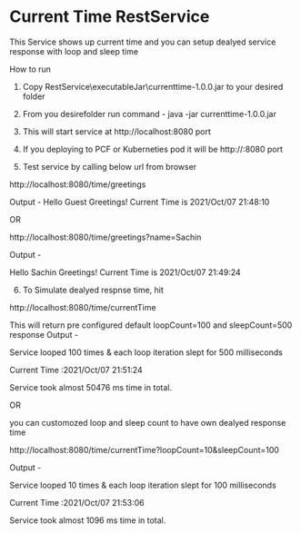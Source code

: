 # Current Time RestService

This Service shows up current time and you can setup dealyed service response with loop and sleep time

How to run

1. Copy RestService\executableJar\currenttime-1.0.0.jar to your desired folder

2. From you desirefolder run command - 
	java -jar currenttime-1.0.0.jar 

3. This will start service at http://localhost:8080 port

4. If you deploying to PCF or Kuberneties pod it will be http://<serverhost>:8080 port

5. Test service by calling below url from browser

http://localhost:8080/time/greetings

Output - 
Hello Guest Greetings! Current Time is 2021/Oct/07 21:48:10


OR 

http://localhost:8080/time/greetings?name=Sachin

Output - 

Hello Sachin Greetings! Current Time is 2021/Oct/07 21:49:24



6. To Simulate dealyed respnse time, hit 

http://localhost:8080/time/currentTime

This will return pre configured default loopCount=100 and sleepCount=500 response
Output - 

Service looped 100 times & each loop iteration slept for 500 milliseconds

Current Time :2021/Oct/07 21:51:24

Service took almost 50476 ms time in total.

OR 

you can customozed loop and sleep count to have own dealyed response time

http://localhost:8080/time/currentTime?loopCount=10&sleepCount=100

Output - 

Service looped 10 times & each loop iteration slept for 100 milliseconds

Current Time :2021/Oct/07 21:53:06

Service took almost 1096 ms time in total.
